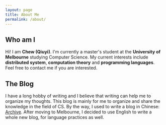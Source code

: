 ```yaml
---
layout: page
title: About Me
permalink: /about/
---
```


## Who am I

Hi! I am **Chew (Qiuyi)**. I'm currently a master's student at the **University of Melbourne** studying Computer Science. My current interests include **distributed system**, **computation theory** and **programming languages**. Feel free to contact me if you are interested. 

## The Blog

I have a long hobby of writing and I believe that writing can help me to organize my thoughts. This blog is mainly for me to organize and share the knowledge in the field of CS. By the way, I used to write a blog in Chinese: [Archive](Archive). After moving to Melbourne, I decided to use English to write a whole new blog, for language practices as well. 

[Archive]: https://excitedspider.github.io/archive.excitedspider.github.io/